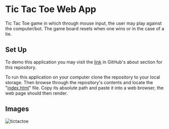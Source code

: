 # Tic Tac Toe Web App

Tic Tac Toe game in which through mouse input, the user may play against the computer/bot. The game board resets when one wins or in the case of a tie.


## Set Up
To demo this application you may visit the [link](https://ramvilsil.github.io/tictactoe/) in GitHub's about section for this repository.

To run this application on your computer clone the repository to your local storage. 
Then browse through the repository's contents and locate the "[index.html](https://github.com/ramvilsil/tictactoe/blob/main/docs/index.html)" file.
Copy its absolute path and paste it into a web browser, the web page should then render.



## Images
![tictactoe](https://user-images.githubusercontent.com/115331883/207794773-481844f2-1fac-42dd-9bd0-1149377dac82.png)
